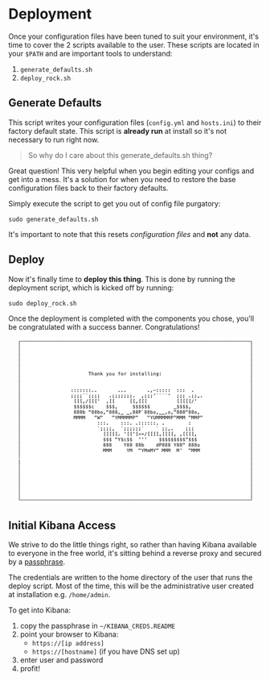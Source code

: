 # Deployment

Once your configuration files have been tuned to suit your environment, it's
time to cover the 2 scripts available to the user. These scripts are located in
your `$PATH` and are important tools to understand:  

1. `generate_defaults.sh`
1. `deploy_rock.sh`


## Generate Defaults

This script writes your configuration files (`config.yml` and `hosts.ini`)
to their factory default state. This script is **already run** at install so
it's not necessary to run right now.   

> So why do I care about this generate_defaults.sh thing?

Great question! This very helpful when you begin editing your configs and get
into a mess.  It's a solution for when you need to restore the base configuration
files back to their factory defaults.  

Simply execute the script to get you out of config file purgatory:  
```
sudo generate_defaults.sh
```

It's important to note that this resets _configuration files_ and **not**
any data.

## Deploy

Now it's finally time to **deploy this thing**. This is done by running the deployment
script, which is kicked off by running:
```
sudo deploy_rock.sh
```

Once the deployment is completed with the components you chose, you'll be
congratulated with a success banner. Congratulations!  

<p align="center">
<img src="../img/install_banner.png">
</p>
<!-- <p align="center">
<a href="https://asciinema.org/a/2rS2u1fJzhaNVtkuKWgqd5BQl" target="\_blank"><img src="https://asciinema.org/a/2rS2u1fJzhaNVtkuKWgqd5BQl.png" width="469"/></a>
</p>   -->


## Initial Kibana Access
We strive to do the little things right, so rather than having Kibana available
to everyone in the free world, it's sitting behind a reverse proxy and secured
by a [passphrase](https://xkcd.com/936/).  

The credentials are written to the home directory of the user that runs the
deploy script. Most of the time, this will be the administrative user
created at installation e.g. `/home/admin`.

To get into Kibana:  

1. copy the passphrase in `~/KIBANA_CREDS.README`  
2. point your browser to Kibana:   
    * `https://[ip address]`
    * `https://[hostname]` (if you have DNS set up)
1. enter user and password
1. profit!  
